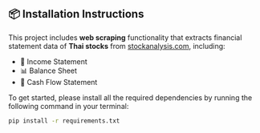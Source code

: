 ## 📦 Installation Instructions

This project includes **web scraping** functionality that extracts financial statement data of **Thai stocks** from [stockanalysis.com](https://stockanalysis.com), including:

- 📄 Income Statement  
- 📊 Balance Sheet  
- 💸 Cash Flow Statement  

To get started, please install all the required dependencies by running the following command in your terminal:

```bash
pip install -r requirements.txt
```
